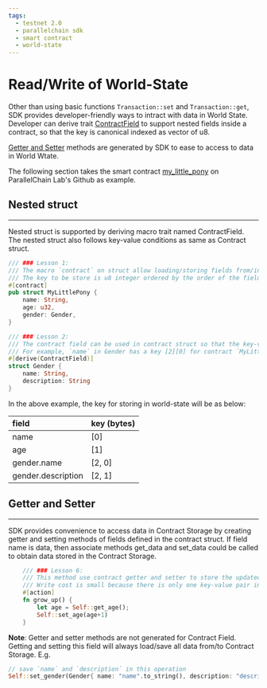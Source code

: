 ```yaml
---
tags:
  - testnet 2.0
  - parallelchain sdk
  - smart contract
  - world-state
---
```



# Read/Write of World-State

Other than using basic functions `Transaction::set` and `Transaction::get`, SDK provides developer-friendly ways to intract with data in World State. Developer can derive trait [ContractField](#nested-struct) to support nested fields inside a contract, so that the key is canonical indexed as vector of u8.

[Getter and Setter](#getter-and-setter) methods are generated by SDK to ease to access to data in World Wtate.

The following section takes the smart contract [my_little_pony](https://github.com/parallelchain-io/example-smart-contracts) on ParallelChain Lab's Github as example.

## Nested struct
---

Nested struct is supported by deriving macro trait named ContractField. The nested struct also follows key-value conditions as same as Contract struct.

```rust
/// ### Lesson 1:
/// The macro `contract` on struct allow loading/storing fields from/into world state.
/// The key to be store is u8 integer ordered by the order of the fields. E.g. `name` has key [0] while `age` has key [1]
#[contract]
pub struct MyLittlePony {
    name: String,
    age: u32,
    gender: Gender,
}

/// ### Lesson 2:
/// The contract field can be used in contract struct so that the key-value pair can be accessed in canonical format.
/// For example, `name` in Gender has a key [2][0] for contract `MyLittlePony`.
#[derive(ContractField)]
struct Gender {
    name: String,
    description: String
}
```

In the above example, the key for storing in world-state will be as below:

| field | key (bytes) |
|:---|:---|
| name | [0] |
| age | [1] |
| gender.name | [2, 0] |
| gender.description | [2, 1] |


## Getter and Setter
---

SDK provides convenience to access data in Contract Storage by creating getter and setting methods of fields defined in the contract struct.
If field name is data, then associate methods get_data and set_data could be called to obtain data stored in the Contract Storage.

```rust
    /// ### Lesson 6:
    /// This method use contract getter and setter to store the updated data to field `data` to world state. 
    /// Write cost is small because there is only one key-value pair in world state to be mutated.
    #[action]
    fn grow_up() {
        let age = Self::get_age();
        Self::set_age(age+1)
    }
```

__Note__: Getter and setter methods are not generated for Contract Field. Getting and setting this field will always load/save all data from/to Contract Storage. E.g. 
```rust
// save `name` and `description` in this operation
Self::set_gender(Gender{ name: "name".to_string(), description: "description".to_string()});
```